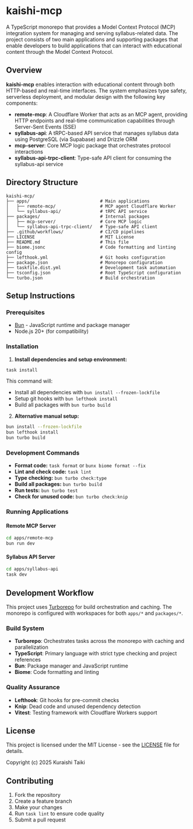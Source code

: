 # kaishi-mcp

A TypeScript monorepo that provides a Model Context Protocol (MCP) integration system for managing and serving syllabus-related data. The project consists of two main applications and supporting packages that enable developers to build applications that can interact with educational content through the Model Context Protocol.

## Overview

**kaishi-mcp** enables interaction with educational content through both HTTP-based and real-time interfaces. The system emphasizes type safety, serverless deployment, and modular design with the following key components:

- **remote-mcp**: A Cloudflare Worker that acts as an MCP agent, providing HTTP endpoints and real-time communication capabilities through Server-Sent Events (SSE)
- **syllabus-api**: A tRPC-based API service that manages syllabus data using PostgreSQL (via Supabase) and Drizzle ORM
- **mcp-server**: Core MCP logic package that orchestrates protocol interactions
- **syllabus-api-trpc-client**: Type-safe API client for consuming the syllabus-api service

## Directory Structure

```
kaishi-mcp/
├── apps/                           # Main applications
│   ├── remote-mcp/                 # MCP agent Cloudflare Worker
│   └── syllabus-api/               # tRPC API service
├── packages/                       # Internal packages
│   ├── mcp-server/                 # Core MCP logic
│   └── syllabus-api-trpc-client/   # Type-safe API client
├── .github/workflows/              # CI/CD pipelines
├── LICENSE                         # MIT License
├── README.md                       # This file
├── biome.jsonc                     # Code formatting and linting config
├── lefthook.yml                    # Git hooks configuration
├── package.json                    # Monorepo configuration
├── taskfile.dist.yml               # Development task automation
├── tsconfig.json                   # Root TypeScript configuration
└── turbo.json                      # Build orchestration
```

## Setup Instructions

### Prerequisites

- [Bun](https://bun.sh/) - JavaScript runtime and package manager
- Node.js 20+ (for compatibility)

### Installation

1. **Install dependencies and setup environment:**
  ```bash
  task install
  ```
  
  This command will:
  - Install all dependencies with `bun install --frozen-lockfile`
  - Setup git hooks with `bun lefthook install`
  - Build all packages with `bun turbo build`

2. **Alternative manual setup:**
  ```bash
  bun install --frozen-lockfile
  bun lefthook install
  bun turbo build
  ```

### Development Commands

- **Format code:** `task format` or `bunx biome format --fix`
- **Lint and check code:** `task lint`
- **Type checking:** `bun turbo check:type`
- **Build all packages:** `bun turbo build`
- **Run tests:** `bun turbo test`
- **Check for unused code:** `bun turbo check:knip`

### Running Applications

#### Remote MCP Server
```bash
cd apps/remote-mcp
bun run dev
```

#### Syllabus API Server
```bash
cd apps/syllabus-api
task dev
```

## Development Workflow

This project uses [Turborepo](https://turbo.build/) for build orchestration and caching. The monorepo is configured with workspaces for both `apps/*` and `packages/*`.

### Build System
- **Turborepo**: Orchestrates tasks across the monorepo with caching and parallelization
- **TypeScript**: Primary language with strict type checking and project references
- **Bun**: Package manager and JavaScript runtime
- **Biome**: Code formatting and linting

### Quality Assurance
- **Lefthook**: Git hooks for pre-commit checks
- **Knip**: Dead code and unused dependency detection
- **Vitest**: Testing framework with Cloudflare Workers support

## License

This project is licensed under the MIT License - see the [LICENSE](LICENSE) file for details.

Copyright (c) 2025 Kuraishi Taiki

## Contributing

1. Fork the repository
2. Create a feature branch
3. Make your changes
4. Run `task lint` to ensure code quality
5. Submit a pull request

